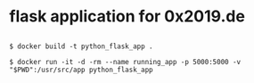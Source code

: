 # flask application for 0x2019.de

##

`$ docker build -t python_flask_app .`

`$ docker run -it -d -rm --name running_app -p 5000:5000 -v "$PWD":/usr/src/app python_flask_app`
